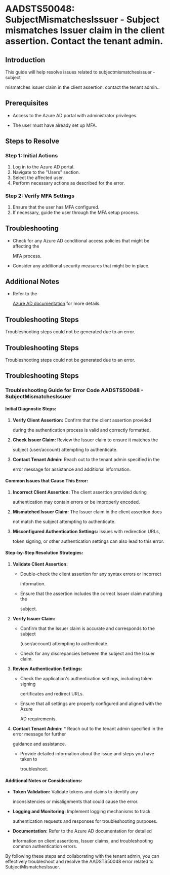 
# AADSTS50048: SubjectMismatchesIssuer - Subject mismatches Issuer claim in the client assertion. Contact the tenant admin.


## Introduction

This guide will help resolve issues related to subjectmismatchesissuer - subject

mismatches issuer claim in the client assertion. contact the tenant admin..


## Prerequisites


* Access to the Azure AD portal with administrator privileges.

* The user must have already set up MFA.


## Steps to Resolve


### Step 1: Initial Actions

1. Log in to the Azure AD portal.
2. Navigate to the "Users" section.
3. Select the affected user.
4. Perform necessary actions as described for the error.


### Step 2: Verify MFA Settings

1. Ensure that the user has MFA configured.
2. If necessary, guide the user through the MFA setup process.


## Troubleshooting


* Check for any Azure AD conditional access policies that might be affecting the

  MFA process.

* Consider any additional security measures that might be in place.


## Additional Notes


* Refer to the

  [Azure AD 
documentation](https://learn.microsoft.com/en-us/azure/active-directory/)
  for more details.


## Troubleshooting Steps

Troubleshooting steps could not be generated due to an error.


## Troubleshooting Steps

Troubleshooting steps could not be generated due to an error.


## Troubleshooting Steps


### Troubleshooting Guide for Error Code AADSTS50048 - SubjectMismatchesIssuer


#### Initial Diagnostic Steps:

1. **Verify Client Assertion:** Confirm that the client assertion provided

   during the authentication process is valid and correctly formatted.
2. **Check Issuer Claim:** Review the Issuer claim to ensure it matches the

   subject (user/account) attempting to authenticate.
3. **Contact Tenant Admin:** Reach out to the tenant admin specified in the

   error message for assistance and additional information.


#### Common Issues that Cause This Error:

1. **Incorrect Client Assertion:** The client assertion provided during

   authentication may contain errors or be improperly encoded.
2. **Mismatched Issuer Claim:** The Issuer claim in the client assertion does

   not match the subject attempting to authenticate.
3. **Misconfigured Authentication Settings:** Issues with redirection URLs,

   token signing, or other authentication settings can also lead to this error.


#### Step-by-Step Resolution Strategies:

1. **Validate Client Assertion:** 

   * Double-check the client assertion for any syntax errors or incorrect

     information.
   * Ensure that the assertion includes the correct Issuer claim matching the

     subject.

2. **Verify Issuer Claim:** 

   * Confirm that the Issuer claim is accurate and corresponds to the subject

     (user/account) attempting to authenticate.
   * Check for any discrepancies between the subject and the Issuer claim.

3. **Review Authentication Settings:** 

   * Check the application's authentication settings, including token signing

     certificates and redirect URLs.
   * Ensure that all settings are properly configured and aligned with the Azure

     AD requirements.

4. **Contact Tenant Admin:**    * Reach out to the tenant admin specified in the 
error message for further

     guidance and assistance.
   * Provide detailed information about the issue and steps you have taken to

     troubleshoot.


#### Additional Notes or Considerations:


* **Token Validation:** Validate tokens and claims to identify any

  inconsistencies or misalignments that could cause the error.

* **Logging and Monitoring:** Implement logging mechanisms to track

  authentication requests and responses for troubleshooting purposes.

* **Documentation:** Refer to the Azure AD documentation for detailed

  information on client assertions, Issuer claims, and troubleshooting common
  authentication errors.

By following these steps and collaborating with the tenant admin, you can
effectively troubleshoot and resolve the AADSTS50048 error related to
SubjectMismatchesIssuer.